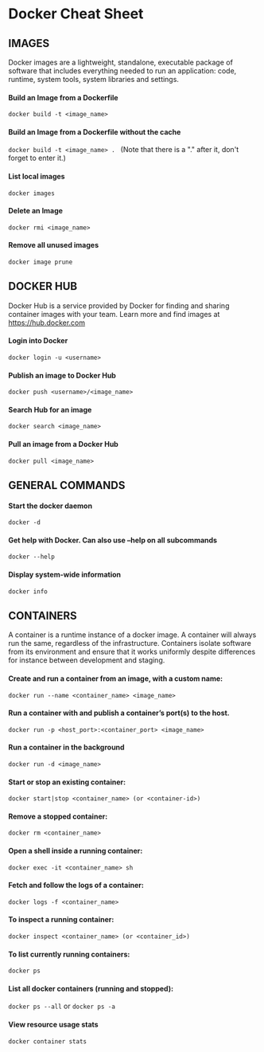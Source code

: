 # Docker Cheat Sheet

## IMAGES

Docker images are a lightweight, standalone, executable package of software that includes everything needed to run an application: code, runtime, system tools, system libraries and settings.

#### Build an Image from a Dockerfile
```docker build -t <image_name>```

#### Build an Image from a Dockerfile without the cache
```docker build -t <image_name> . ``` (Note that there is a "." after it, don't forget to enter it.)

#### List local images
```docker images```

#### Delete an Image
```docker rmi <image_name>```

#### Remove all unused images
```docker image prune```

## DOCKER HUB

Docker Hub is a service provided by Docker for finding and sharing container images with your team. Learn more and find images
at https://hub.docker.com

#### Login into Docker
```docker login -u <username>```

#### Publish an image to Docker Hub
```docker push <username>/<image_name>```

#### Search Hub for an image
```docker search <image_name>```

#### Pull an image from a Docker Hub
```docker pull <image_name>```

## GENERAL COMMANDS

#### Start the docker daemon
```docker -d```

#### Get help with Docker. Can also use –help on all subcommands
```docker --help```

#### Display system-wide information
```docker info```

## CONTAINERS

A container is a runtime instance of a docker image. A container will always run the same, regardless of the infrastructure. Containers isolate software from its environment and ensure that it works uniformly despite differences for instance between development and staging.

#### Create and run a container from an image, with a custom name:
```docker run --name <container_name> <image_name>```

#### Run a container with and publish a container’s port(s) to the host.
```docker run -p <host_port>:<container_port> <image_name>```

#### Run a container in the background
```docker run -d <image_name>```

#### Start or stop an existing container:
```docker start|stop <container_name> (or <container-id>)```

#### Remove a stopped container:
```docker rm <container_name>```

#### Open a shell inside a running container:
```docker exec -it <container_name> sh```

#### Fetch and follow the logs of a container:
```docker logs -f <container_name>```

#### To inspect a running container:
```docker inspect <container_name> (or <container_id>)```

#### To list currently running containers:
```docker ps```

#### List all docker containers (running and stopped):
```docker ps --all``` or ```docker ps -a```

#### View resource usage stats
```docker container stats```
